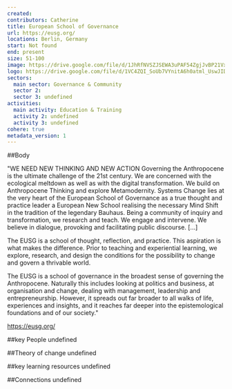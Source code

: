 ```yaml
---
created:
contributors: Catherine
title: European School of Governance
url: https://eusg.org/
locations: Berlin, Germany
start: Not found
end: present
size: 51-100
image: https://drive.google.com/file/d/1JhRfNVSZJSEWA3uPAF54ZgjJvBP21VxA/view?usp=drive_link 
logo: https://drive.google.com/file/d/1VC4ZQI_SoUb7VYnitA6h0atml_UswJID/view?usp=drive_link 
sectors:
  main sector: Governance & Community
  sector 2: 
  sector 3: undefined
activities: 
  main activity: Education & Training
  activity 2: undefined
  activity 3: undefined
cohere: true
metadata_version: 1
---
```



##Body

"WE NEED NEW THINKING AND NEW ACTION
Governing the Anthropocene is the ultimate challenge of the 21st century. We are concerned with the ecological meltdown as well as with the digital transformation. We build on Anthropocene Thinking and explore Metamodernity. Systems Change lies at the very heart of the European School of Governance as a true thought and practice leader a European New School realising the necessary Mind Shift in the tradition of the legendary Bauhaus. Being a community of inquiry and transformation, we research and teach. We engage and intervene. We believe in dialogue, provoking and facilitating public discourse. [...]

The EUSG is a school of thought, reflection, and practice. This aspiration is what makes the difference. Prior to teaching and experiential learning, we explore, research, and design the conditions for the possibility to change and govern a thrivable world.

The EUSG is a school of governance in the broadest sense of governing the Anthropocene. Naturally this includes looking at politics and business, at organisation and change, dealing with management, leadership and entrepreneurship. However, it spreads out far broader to all walks of life, experiences and insights, and it reaches far deeper into the epistemological foundations and of our society."

https://eusg.org/


##key People
undefined

##Theory of change
undefined

##key learning resources
undefined

##Connections
undefined

